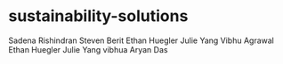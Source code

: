 # sustainability-solutions

Sadena Rishindran
Steven Berit
Ethan Huegler
Julie Yang
Vibhu Agrawal
Ethan Huegler
Julie Yang
vibhua
Aryan Das